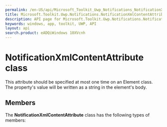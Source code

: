 ```yaml
---
permalink: /en-US/api/Microsoft_Toolkit_Uwp_Notifications_NotificationXmlContentAttribute.htm
title: Microsoft.Toolkit.Uwp.Notifications.NotificationXmlContentAttribute API 
description: API page for Microsoft.Toolkit.Uwp.Notifications.NotificationXmlContentAttribute
keywords: windows, app, toolkit, UWP, API
layout: api
search.product: eADQiWindows 10XVcnh
---
```



# NotificationXmlContentAttribute class

This attribute should be specified at most one time on an Element class. The property's value will be written as a string in the element's body.

## Members

The **NotificationXmlContentAttribute** class has the following types of members:
